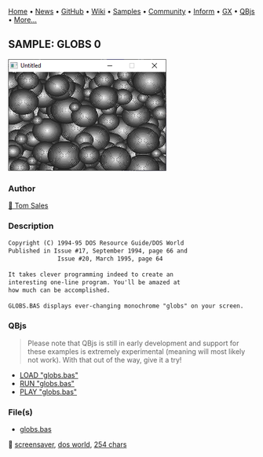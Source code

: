 [Home](https://qb64.com) • [News](../../news.md) • [GitHub](https://github.com/QB64Official/qb64) • [Wiki](https://github.com/QB64Official/qb64/wiki) • [Samples](../../samples.md) • [Community](../../community.md) • [Inform](../../inform.md) • [GX](../../gx.md) • [QBjs](../../qbjs.md) • [More...](../../more.md)

## SAMPLE: GLOBS 0

![screenshot.png](img/screenshot.png)

### Author

[🐝 Tom Sales](../tom-sales.md) 

### Description

```text
Copyright (C) 1994-95 DOS Resource Guide/DOS World 
Published in Issue #17, September 1994, page 66 and 
              Issue #20, March 1995, page 64 
 
It takes clever programming indeed to create an 
interesting one-line program. You'll be amazed at 
how much can be accomplished. 

GLOBS.BAS displays ever-changing monochrome "globs" on your screen.
```

### QBjs

> Please note that QBjs is still in early development and support for these examples is extremely experimental (meaning will most likely not work). With that out of the way, give it a try!

* [LOAD "globs.bas"](https://v6p9d9t4.ssl.hwcdn.net/html/5963335/index.html?src=https://qb64.com/samples/globs-0/src/globs.bas)
* [RUN "globs.bas"](https://v6p9d9t4.ssl.hwcdn.net/html/5963335/index.html?mode=auto&src=https://qb64.com/samples/globs-0/src/globs.bas)
* [PLAY "globs.bas"](https://v6p9d9t4.ssl.hwcdn.net/html/5963335/index.html?mode=play&src=https://qb64.com/samples/globs-0/src/globs.bas)

### File(s)

* [globs.bas](src/globs.bas)

🔗 [screensaver](../screensaver.md), [dos world](../dos-world.md), [254 chars](../254-chars.md)
